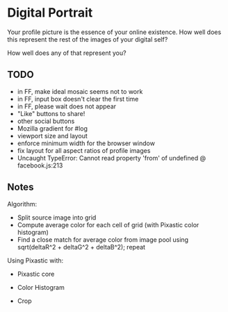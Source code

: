 Digital Portrait
================

Your profile picture is the essence of your online existence. How well does this represent the rest of the images of your digital self?

How well does any of that represent you?


TODO
----

 - in FF, make ideal mosaic seems not to work
 - in FF, input box doesn't clear the first time
 - in FF, please wait does not appear
 - "Like" buttons to share!
  - other social buttons
 - Mozilla gradient for #log
 - viewport size and layout
  - enforce minimum width for the browser window
  - fix layout for all aspect ratios of profile images
 - Uncaught TypeError: Cannot read property 'from' of undefined @ facebook.js:213


Notes
-----

Algorithm:

- Split source image into grid
- Compute average color for each cell of grid (with Pixastic color histogram)
- Find a close match for average color from image pool using sqrt(deltaR^2 + deltaG^2 + deltaB^2); repeat

Using Pixastic with:
 
 - Pixastic core

 - Color Histogram
 - Crop

